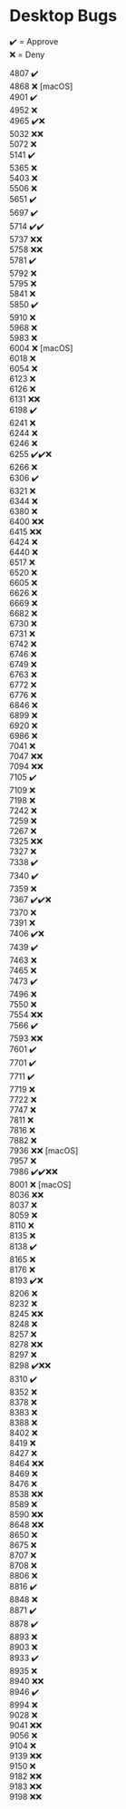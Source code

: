 # Desktop Bugs

✔️ = Approve  
❌ = Deny

4807 ✔️  
4868 ❌ [macOS]  
4901 ✔️  
4952 ❌  
4965 ✔️❌  
5032 ❌❌  
5072 ❌  
5141 ✔️  
5365 ❌  
5403 ❌  
5506 ❌  
5651 ✔️  
5697 ✔️  
5714 ✔️✔️  
5737 ❌❌  
5758 ❌❌  
5781 ✔️  
5792 ❌  
5795 ❌  
5841 ❌  
5850 ✔️  
5910 ❌  
5968 ❌  
5983 ❌  
6004 ❌ [macOS]  
6018 ❌  
6054 ❌  
6123 ❌  
6126 ❌  
6131 ❌❌  
6198 ✔️  
6241 ❌  
6244 ❌  
6246 ❌  
6255 ✔️✔️❌  
6266 ❌  
6306 ✔️  
6321 ❌  
6344 ❌  
6380 ❌  
6400 ❌❌  
6415 ❌❌  
6424 ❌  
6440 ❌  
6517 ❌  
6520 ❌  
6605 ❌  
6626 ❌  
6669 ❌  
6682 ❌  
6730 ❌  
6731 ❌  
6742 ❌  
6746 ❌  
6749 ❌  
6763 ❌  
6772 ❌  
6776 ❌  
6846 ❌  
6899 ❌  
6920 ❌  
6986 ❌  
7041 ❌  
7047 ❌❌  
7094 ❌❌  
7105 ✔️  
7109 ❌  
7198 ❌  
7242 ❌  
7259 ❌  
7267 ❌  
7325 ❌❌  
7327 ❌  
7338 ✔️  
7340 ✔️  
7359 ❌  
7367 ✔️✔️❌  
7370 ❌  
7391 ❌  
7406 ✔️❌  
7439 ✔️  
7463 ❌  
7465 ❌  
7473 ✔️  
7496 ❌  
7550 ❌  
7554 ❌❌  
7566 ✔️  
7593 ❌❌  
7601 ✔️  
7701 ✔️  
7711 ✔️  
7719 ❌  
7722 ❌  
7747 ❌  
7811 ❌  
7816 ❌  
7882 ❌  
7936 ❌❌ [macOS]  
7957 ❌  
7986 ✔️✔️❌❌  
8001 ❌ [macOS]  
8036 ❌❌  
8037 ❌  
8059 ❌  
8110 ❌  
8135 ❌  
8138 ✔️  
8165 ❌  
8176 ❌  
8193 ✔️❌  
8206 ❌  
8232 ❌  
8245 ❌❌  
8248 ❌  
8257 ❌  
8278 ❌❌  
8297 ❌  
8298 ✔️❌❌  
8310 ✔️  
8352 ❌  
8378 ❌  
8383 ❌  
8388 ❌  
8402 ❌  
8419 ❌  
8427 ❌  
8464 ❌❌  
8469 ❌  
8476 ❌  
8538 ❌❌  
8589 ❌  
8590 ❌❌  
8648 ❌❌  
8650 ❌  
8675 ❌  
8707 ❌  
8708 ❌  
8806 ❌  
8816 ✔️  
8848 ❌  
8871 ✔️  
8878 ✔️  
8893 ❌  
8903 ❌  
8933 ✔️  
8935 ❌  
8940 ❌❌  
8946 ✔️  
8994 ❌  
9028 ❌  
9041 ❌❌  
9056 ❌  
9104 ❌  
9139 ❌❌  
9150 ❌  
9182 ❌❌  
9183 ❌❌  
9198 ❌❌
